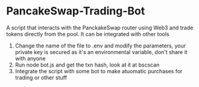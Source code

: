 # PancakeSwap-Trading-Bot
A script that interacts with the PanckakeSwap router using Web3 and trade tokens directly from the pool. It can be integrated with other tools

1) Change the name of the file to .env and modify the parameters, your private key is secured as it's an environmental variable, don't share it with anyone
2) Run node bot.js and get the txn hash, look at it at bscscan
3) Integrate the script with some bot to make atuomatic purchases for trading or other stuff 
